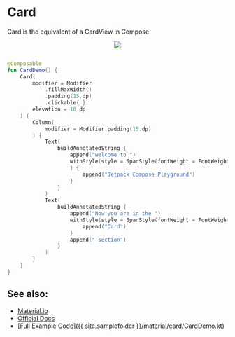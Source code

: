 <!---
This is the API of version 1.1.1
-->
# Card

Card is the equivalent of a CardView in Compose

<p align="center">
  <img src ="{{ site.images }}/material/card/card.png"  />
</p>

``` kotlin

@Composable
fun CardDemo() {
    Card(
        modifier = Modifier
            .fillMaxWidth()
            .padding(15.dp)
            .clickable{ },  
        elevation = 10.dp
    ) {
        Column(
            modifier = Modifier.padding(15.dp)
        ) {
            Text(
                buildAnnotatedString {
                    append("welcome to ")
                    withStyle(style = SpanStyle(fontWeight = FontWeight.W900, color = Color(0xFF4552B8))
                    ) {
                        append("Jetpack Compose Playground")
                    }
                }
            )
            Text(
                buildAnnotatedString {
                    append("Now you are in the ")
                    withStyle(style = SpanStyle(fontWeight = FontWeight.W900)) {
                        append("Card")
                    }
                    append(" section")
                }
            )
        }
    }
}
```

## See also:
* [Material.io](https://material.io/components/cards)
* [Official Docs](https://developer.android.com/reference/kotlin/androidx/compose/material/package-summary#card)
* [Full Example Code]({{ site.samplefolder }}/material/card/CardDemo.kt)
